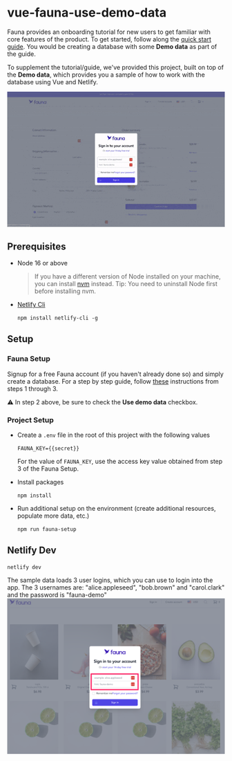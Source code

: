 # vue-fauna-use-demo-data
Fauna provides an onboarding tutorial for new users to get familiar with core features of the product. To get
started, follow along the [quick start guide](https://docs.fauna.com/fauna/current/learn/quick_start/quick_start).
You would be creating a database with some **Demo data** as part of the guide. 

To supplement the tutorial/guide, we've provided this project, built on top of the **Demo data**, which
provides you a sample of how to work with the database using Vue and Netlify.

![demo](/doc/images/vue-fauna-use-demo-data.gif)

## Prerequisites
* Node 16 or above
  > If you have a different version of Node installed on your machine, you can install [nvm](https://github.com/nvm-sh/nvm/blob/master/README.md) instead. Tip: You need to uninstall Node first before installing nvm.
* [Netlify Cli](https://www.netlify.com/products/cli/)


  ```
  npm install netlify-cli -g
  ```

## Setup

### Fauna Setup
Signup for a free Fauna account (if you haven't already done so) and simply create a database. For a 
step by step guide, follow [these](https://docs.fauna.com/fauna/current/learn/quick_start/client_quick_start?lang=javascript#prerequisites)
instructions from steps 1 through 3. 

⚠️ In step 2 above, be sure to check the **Use demo data** checkbox.

### Project Setup
* Create a `.env` file in the root of this project with the following values
  ```
  FAUNA_KEY={{secret}}
  ```
  For the value of `FAUNA_KEY`, use the access key value obtained from step 3 of the Fauna Setup. 


* Install packages
  ```
  npm install
  ```

* Run additional setup on the environment (create additional resources, populate more data, etc.)
  ```
  npm run fauna-setup
  ```

## Netlify Dev
```
netlify dev
```

The sample data loads 3 user logins, which you can use to login into the app. The 3 usernames are: "alice.appleseed", "bob.brown" and "carol.clark" and the password is "fauna-demo"
![signin](/doc/images/signin-demo.png)